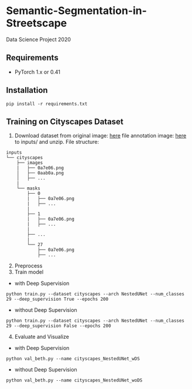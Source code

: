 # Semantic-Segmentation-in-Streetscape
Data Science Project 2020

## Requirements
* PyTorch 1.x or 0.41

## Installation
```
pip install -r requirements.txt
```

## Training on Cityscapes Dataset
1. Download dataset from 
original image: [here](https://www.cityscapes-dataset.com/file-handling/?packageID=3)
file annotation image: [here](https://www.cityscapes-dataset.com/file-handling/?packageID=1) 
to inputs/ and unzip.
File structure:
```
inputs
└── cityscapes
    ├── images
    |   ├── 0a7e06.png
    │   ├── 0aab0a.png
    │   ├── ...
    |
    └── masks
        ├── 0
        |   ├── 0a7e06.png
        |   ├── ...
        |
        ├── 1
        |   ├── 0a7e06.png
        |   ├── ...
        |
        ├── ...
        | 
        └── 27
            ├── 0a7e06.png
            ├── ...
```
2. Preprocess
3. Train model
* with Deep Supervision
```
python train.py --dataset cityscapes --arch NestedUNet --num_classes 29 --deep_supervision True --epochs 200
``` 
* without Deep Supervision
```
python train.py --dataset cityscapes --arch NestedUNet --num_classes 29 --deep_supervision False --epochs 200
```
4. Evaluate and Visualize
* with Deep Supervision
```
python val_beth.py --name cityscapes_NestedUNet_wDS
```
* without Deep Supervision
```
python val_beth.py --name cityscapes_NestedUNet_woDS
```
